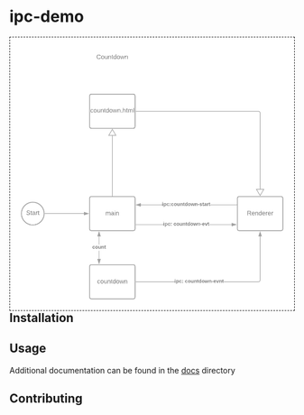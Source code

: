 # ipc-demo

<div>
<img src="docs/diagram.png" align="left" style="border:1px dashed" alt="diagram" width="600"/>
</div>

## Installation

## Usage

Additional documentation can  be found in the [docs](./docs) directory

## Contributing



